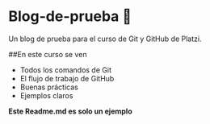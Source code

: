 # Blog-de-prueba 🙂
Un blog de prueba para el curso de Git y GitHub de Platzi.

##En este curso se ven
- Todos los comandos de Git
- El flujo de trabajo de GitHub
- Buenas prácticas
- Ejemplos claros

**Este Readme.md es solo un ejemplo**
